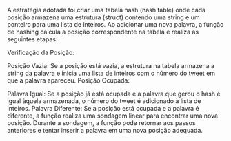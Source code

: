 A estratégia adotada foi criar uma tabela hash (hash table) onde cada posição armazena uma estrutura (struct) contendo uma string e um ponteiro para uma lista de inteiros. Ao adicionar uma nova palavra, a função de hashing calcula a posição correspondente na tabela e realiza as seguintes etapas:

Verificação da Posição:

Posição Vazia: 
Se a posição está vazia, a estrutura na tabela armazena a string da palavra e inicia uma lista de inteiros com o número do tweet em que a palavra apareceu.
Posição Ocupada:

Palavra Igual: Se a posição já está ocupada e a palavra que gerou o hash é igual àquela armazenada, o número do tweet é adicionado à lista de inteiros.
Palavra Diferente: Se a posição está ocupada e a palavra é diferente, a função realiza uma sondagem linear para encontrar uma nova posição. Durante a sondagem, a função pode retornar aos passos anteriores e tentar inserir a palavra em uma nova posição adequada.
